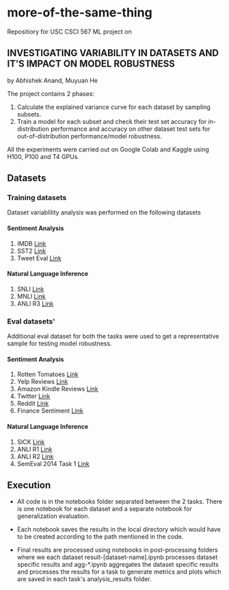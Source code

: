 # more-of-the-same-thing
Repositiory for USC CSCI 567 ML project on 
## INVESTIGATING VARIABILITY IN DATASETS AND IT’S IMPACT ON MODEL ROBUSTNESS

by Abhishek Anand, Muyuan He

The project contains 2 phases:
1. Calculate the explained variance curve for each dataset by sampling subsets.
2. Train a model for each subset and check their test set accuracy for in-distribution performance and accuracy on other dataset test sets for out-of-distribution performance/model robustness.


All the experiments were carried out on Google Colab and Kaggle using H100, P100 and T4 GPUs.

## Datasets

### Training datasets

Dataset variablility analysis was performed on the following datasets 
#### Sentiment Analysis
1. IMDB [Link](https://huggingface.co/datasets/imdb)
2. SST2 [Link](https://huggingface.co/datasets/sst2)
3. Tweet Eval [Link](https://huggingface.co/datasets/tweet_eval)

#### Natural Language Inference
1. SNLI [Link](https://huggingface.co/datasets/snli)
2. MNLI [Link](https://huggingface.co/datasets/SetFit/mnli)
3. ANLI R3 [Link](https://huggingface.co/datasets/anli)

### Eval datasets'

Additional eval dataset for both the tasks were used to get a representative sample for testing model robustness.

#### Sentiment Analysis
1. Rotten Tomatoes [Link](https://huggingface.co/datasets/rotten_tomatoes)
2. Yelp Reviews [Link](https://huggingface.co/datasets/yelp_polarity)
3. Amazon Kindle Reviews [Link](https://www.kaggle.com/datasets/meetnagadia/amazon-kindle-book-review-for-sentiment-analysis)
4. Twitter [Link](https://www.kaggle.com/datasets/cosmos98/twitter-and-reddit-sentimental-analysis-dataset)
5. Reddit [Link](https://www.kaggle.com/datasets/cosmos98/twitter-and-reddit-sentimental-analysis-dataset)
6. Finance Sentiment [Link](https://www.kaggle.com/datasets/sbhatti/financial-sentiment-analysis)


#### Natural Language Inference
1. SICK [Link](https://huggingface.co/datasets/sick)
2. ANLI R1 [Link](https://huggingface.co/datasets/anli)
3. ANLI R2 [Link](https://huggingface.co/datasets/anli)
4. SemEval 2014 Task 1 [Link](https://huggingface.co/datasets/sem_eval_2014_task_1)


## Execution
* All code is in the notebooks folder separated between the 2 tasks. There is one notebook for each dataset and a separate notebook for generalization evaluation.

* Each notebook saves the results in the local directory which would have to be created according to the path mentioned in the code.

* Final results are processed using notebooks in post-processing folders where we each dataset result-[dataset-name].ipynb processes dataset specific results and agg-*.ipynb aggregates the dataset specific results and processes the results for a task to generate metrics and plots which are saved in each task's analysis_results folder.